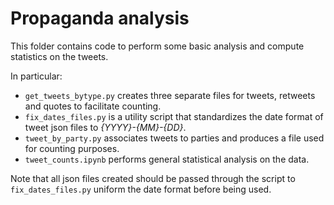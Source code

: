 # Propaganda analysis

This folder contains code to perform some basic analysis and compute statistics on the tweets.

In particular:
- `get_tweets_bytype.py` creates three separate files for tweets, retweets and quotes to facilitate counting.
- `fix_dates_files.py` is a utility script that standardizes the date format of tweet json files to *{YYYY}-{MM}-{DD}*.
- `tweet_by_party.py` associates tweets to parties and produces a file used for counting purposes.
- `tweet_counts.ipynb` performs general statistical analysis on the data.

Note that all json files created should be passed through the script to `fix_dates_files.py` uniform the date format before being used.